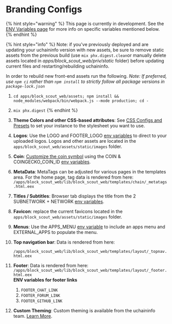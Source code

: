 # Branding Configs

{% hint style="warning" %}
This page is currently in development. See the [ENV Variables page](../information-and-settings/env-variables.md) for more info on specific variables mentioned below.
{% endhint %}

{% hint style="info" %}
Note: if you've previously deployed and are updating your uchaininfo version with new assets, be sure to remove static assets from the previous build (use `mix phx.digest.clean`or manually delete assets located in _apps/block\_scout\_web/priv/static_ folder) before updating current files and restarting/rebuilding uchaininfo.

In order to rebuild new front-end assets run the following. _Note: If preferred, use `npm ci` rather than `npm install` to strictly follow all package versions in `package-lock.json`_

1. `cd apps/block_scout_web/assets; npm install && node_modules/webpack/bin/webpack.js --mode production; cd -`
2. `mix phx.digest`
{% endhint %}

1. **Theme Colors and other CSS-based attributes**: See [CSS Configs and Presets](css-configuration-and-presets.md) to set your instance to the stylesheet you want to use.
2. **Logos**: Use the LOGO and FOOTER\_LOGO [env variables](../information-and-settings/env-variables.md) to direct to your uploaded logos. Logos and other assets are located in the `apps/block_scout_web/assets/static/images` folder.
3. **Coin**: [Customize the coin symbol](../../about/faqs.md#how-do-i-customize-the-coin-symbol-name) using the COIN & COINGECKO\_COIN\_ID [env variables](../information-and-settings/env-variables.md).
4. **MetaData**: MetaTags can be adjusted for various pages in the templates area. For the home page, tag data is rendered from here: `/apps/block_scout_web/lib/block_scout_web/templates/chain/_metatags.html.eex`
5. **Titles / Subtitles**: Browser tab displays the title from the 2 SUBNETWORK + NETWORK [env variables](../information-and-settings/env-variables.md).
6. **Favicon**: replace the current favicons located in the `apps/block_scout_web/assets/static/images` folder.
7. **Menus**: Use the APPS\_MENU [env variable](../information-and-settings/env-variables.md) to include an apps menu and EXTERNAL\_APPS to populate the menu.
8.  **Top navigation bar**: Data is rendered from here:

    `/apps/block_scout_web/lib/block_scout_web/templates/layout/_topnav.html.eex`
9. **Footer**: Data is rendered from here: `/apps/block_scout_web/lib/block_scout_web/templates/layout/_footer.html.eex`\
   **ENV variables for footer links**
   1. `FOOTER_CHAT_LINK ​`
   2. `FOOTER_FORUM_LINK`
   3. `FOOTER_GITHUB_LINK`
10. **Custom Theming**: Custom theming is available from the uchaininfo team. [Learn More](broken-reference).
